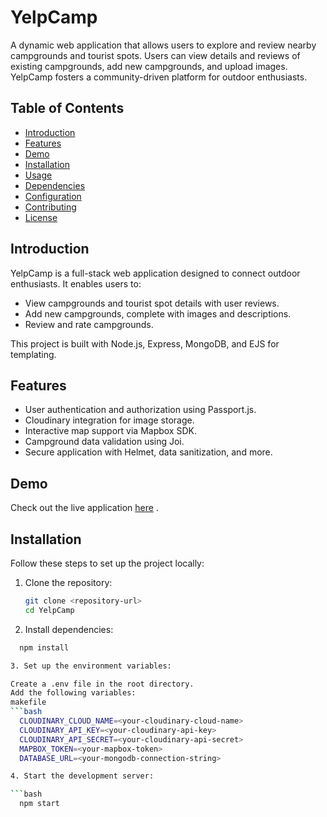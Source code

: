 # YelpCamp

A dynamic web application that allows users to explore and review nearby campgrounds and tourist spots. Users can view details and reviews of existing campgrounds, add new campgrounds, and upload images. YelpCamp fosters a community-driven platform for outdoor enthusiasts.

## Table of Contents
- [Introduction](#introduction)
- [Features](#features)
- [Demo](#demo)
- [Installation](#installation)
- [Usage](#usage)
- [Dependencies](#dependencies)
- [Configuration](#configuration)
- [Contributing](#contributing)
- [License](#license)

## Introduction
YelpCamp is a full-stack web application designed to connect outdoor enthusiasts. It enables users to:
- View campgrounds and tourist spot details with user reviews.
- Add new campgrounds, complete with images and descriptions.
- Review and rate campgrounds.

This project is built with Node.js, Express, MongoDB, and EJS for templating.

## Features
- User authentication and authorization using Passport.js.
- Cloudinary integration for image storage.
- Interactive map support via Mapbox SDK.
- Campground data validation using Joi.
- Secure application with Helmet, data sanitization, and more.

## Demo
Check out the live application [here]([#](https://yelpcampindia.onrender.com/)) .

## Installation
Follow these steps to set up the project locally:

1. Clone the repository:
   ```bash
   git clone <repository-url>
   cd YelpCamp

2. Install dependencies:
```bash
  npm install

3. Set up the environment variables:

Create a .env file in the root directory.
Add the following variables:
makefile
```bash
  CLOUDINARY_CLOUD_NAME=<your-cloudinary-cloud-name>
  CLOUDINARY_API_KEY=<your-cloudinary-api-key>
  CLOUDINARY_API_SECRET=<your-cloudinary-api-secret>
  MAPBOX_TOKEN=<your-mapbox-token>
  DATABASE_URL=<your-mongodb-connection-string>

4. Start the development server:

```bash
  npm start
